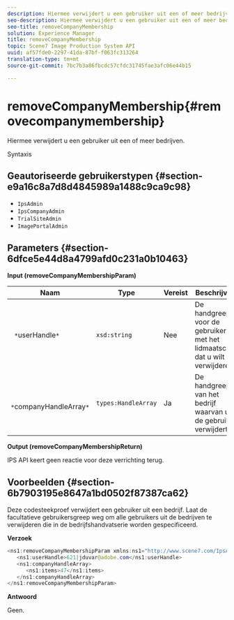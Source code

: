 ```yaml
---
description: Hiermee verwijdert u een gebruiker uit een of meer bedrijven.
seo-description: Hiermee verwijdert u een gebruiker uit een of meer bedrijven.
seo-title: removeCompanyMembership
solution: Experience Manager
title: removeCompanyMembership
topic: Scene7 Image Production System API
uuid: af57fde0-2297-41da-87bf-f063fc313264
translation-type: tm+mt
source-git-commit: 7bc7b3a86fbcdc57cfdc31745fae3afc06e44b15

---
```



# removeCompanyMembership{#removecompanymembership}

Hiermee verwijdert u een gebruiker uit een of meer bedrijven.

Syntaxis

## Geautoriseerde gebruikerstypen {#section-e9a16c8a7d8d4845989a1488c9ca9c98}

* `IpsAdmin`
* `IpsCompanyAdmin`
* `TrialSiteAdmin`
* `ImagePortalAdmin`

## Parameters {#section-6dfce5e44d8a4799afd0c231a0b10463}

**Input (removeCompanyMembershipParam)**

| Naam | Type | Vereist | Beschrijving |
|---|---|---|---|
| ` *`userHandle`*` | `xsd:string` | Nee | De handgreep voor de gebruiker met het lidmaatschap dat u wilt verwijderen. |
| ` *`companyHandleArray`*` | `types:HandleArray` | Ja | De handgreep van het bedrijf waarvan u de gebruiker verwijdert. |

**Output (removeCompanyMembershipReturn)**

IPS API keert geen reactie voor deze verrichting terug.

## Voorbeelden {#section-6b7903195e8647a1bd0502f87387ca62}

Deze codesteekproef verwijdert een gebruiker uit een bedrijf. Laat de facultatieve gebruikersgreep weg om alle gebruikers uit de bedrijven te verwijderen die in de bedrijfshandvatserie worden gespecificeerd.

**Verzoek**

```java
<ns1:removeCompanyMembershipParam xmlns:ns1="http://www.scene7.com/IpsApi/xsd">
   <ns1:userHandle>621|jduvar@adobe.com</ns1:userHandle>
   <ns1:companyHandleArray>
      <ns1:items>47</ns1:items>
   </ns1:companyHandleArray>
</ns1:removeCompanyMembershipParam>
```

**Antwoord**

Geen.
